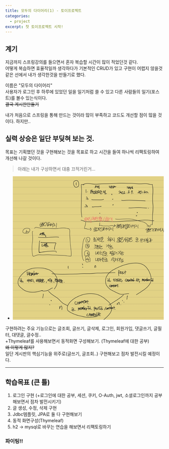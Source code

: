 ```yaml
---
title: 모두의 다이어리(1) - 토이프로젝트
categories:
  - project
excerpt: 첫 토이프로젝트 시작!
---
```


## 계기
지금까지 스프링강의를 들으면서 혼자 복습할 시간이 많이 적었던것 같다.  
어떻게 복습하면 효율적일까 생각하다가 기본적인 CRUD가 있고 구현이 어렵지 않을것 같은 선에서 내가 생각한것을 만들기로 했다.

이름은 "모두의 다이어리"  
사용자가 로그인 후 하루에 있었던 일을 일기처럼 쓸 수 있고 다른 사람들의 일기(포스트)를 볼수 있는식이다.  
~~결국 게시판만들기~~  

내가 처음으로 스프링을 통해 만드는 것이라 많이 부족하고 코드도 개선할 점이 많을 것이다. 하지만..  
## 실력 상승은 일단 부딪혀 보는 것.
목표는 기획했던 것을 구현해보는 것을 목표로 하고 시간을 들여 하나씩 리팩토링하여 개선해 나갈 것이다.

>아래는 내가 구상하면서 대충 끄적거린거...   

- ![img_2.png](/assets/images/posts_img/img_2.png)

구현하려는 주요 기능으로는 글조회, 글쓰기, 글삭제, 로그인, 회원가입, 댓글쓰기, 글필터, 대댓글, 글수정..  
+Thymeleaf를 사용해보면서 동적화면 구성해보기.  (Thymeleaf에 대한 공부)  
~~왜 이렇게 많지?~~  
일단 게시판의 핵심기능을 위주로(글쓰기, 글조회..) 구현해보고 점차 발전시킬 예정이다.

---

## 학습목표 (큰 틀) 
1. 로그인 구현 (+로그인에 대한 공부, 세션, 쿠키, O-Auth, jwt, 소셜로그인까지 공부해보면서 점차 발전시키기)
2. 글 생성, 수정, 삭제 구현
3. Jdbc템플릿, JPA로 둘 다 구현해보기
4. 동적 화면구성(Thymeleaf)
5. h2 -> mysql로 바꾸는 연습을 해보면서 리팩토링하기

### 파이팅!!